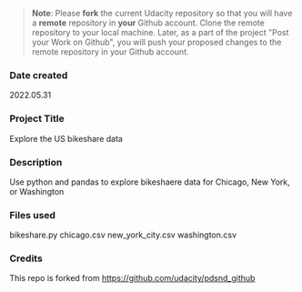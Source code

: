 >**Note**: Please **fork** the current Udacity repository so that you will have a **remote** repository in **your** Github account. Clone the remote repository to your local machine. Later, as a part of the project "Post your Work on Github", you will push your proposed changes to the remote repository in your Github account.

### Date created
2022.05.31

### Project Title
Explore the US bikeshare data

### Description
Use python and pandas to explore bikeshaere data for Chicago, New York, or Washington

### Files used
bikeshare.py
chicago.csv
new_york_city.csv
washington.csv

### Credits
This repo is forked from https://github.com/udacity/pdsnd_github

